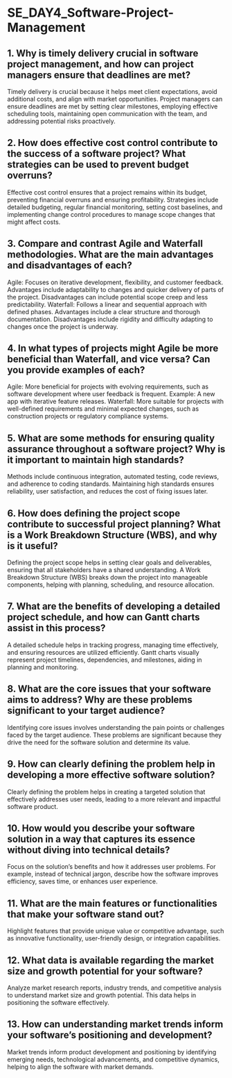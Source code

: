 # SE_DAY4_Software-Project-Management
## 1. Why is timely delivery crucial in software project management, and how can project managers ensure that deadlines are met?

Timely delivery is crucial because it helps meet client expectations, avoid additional costs, and align with market opportunities. Project managers can ensure deadlines are met by setting clear milestones, employing effective scheduling tools, maintaining open communication with the team, and addressing potential risks proactively.

## 2. How does effective cost control contribute to the success of a software project? What strategies can be used to prevent budget overruns?

Effective cost control ensures that a project remains within its budget, preventing financial overruns and ensuring profitability. Strategies include detailed budgeting, regular financial monitoring, setting cost baselines, and implementing change control procedures to manage scope changes that might affect costs.

## 3. Compare and contrast Agile and Waterfall methodologies. What are the main advantages and disadvantages of each?
Agile: Focuses on iterative development, flexibility, and customer feedback. Advantages include adaptability to changes and quicker delivery of parts of the project. Disadvantages can include potential scope creep and less predictability.
Waterfall: Follows a linear and sequential approach with defined phases. Advantages include a clear structure and thorough documentation. Disadvantages include rigidity and difficulty adapting to changes once the project is underway.

## 4. In what types of projects might Agile be more beneficial than Waterfall, and vice versa? Can you provide examples of each?
Agile: More beneficial for projects with evolving requirements, such as software development where user feedback is frequent. Example: A new app with iterative feature releases.
Waterfall: More suitable for projects with well-defined requirements and minimal expected changes, such as construction projects or regulatory compliance systems.

## 5. What are some methods for ensuring quality assurance throughout a software project? Why is it important to maintain high standards?
Methods include continuous integration, automated testing, code reviews, and adherence to coding standards. Maintaining high standards ensures reliability, user satisfaction, and reduces the cost of fixing issues later.

## 6. How does defining the project scope contribute to successful project planning? What is a Work Breakdown Structure (WBS), and why is it useful?

Defining the project scope helps in setting clear goals and deliverables, ensuring that all stakeholders have a shared understanding. A Work Breakdown Structure (WBS) breaks down the project into manageable components, helping with planning, scheduling, and resource allocation.

## 7. What are the benefits of developing a detailed project schedule, and how can Gantt charts assist in this process?
A detailed schedule helps in tracking progress, managing time effectively, and ensuring resources are utilized efficiently. Gantt charts visually represent project timelines, dependencies, and milestones, aiding in planning and monitoring.


## 8. What are the core issues that your software aims to address? Why are these problems significant to your target audience?
Identifying core issues involves understanding the pain points or challenges faced by the target audience. These problems are significant because they drive the need for the software solution and determine its value.

## 9. How can clearly defining the problem help in developing a more effective software solution?
Clearly defining the problem helps in creating a targeted solution that effectively addresses user needs, leading to a more relevant and impactful software product.


## 10. How would you describe your software solution in a way that captures its essence without diving into technical details?
Focus on the solution’s benefits and how it addresses user problems. For example, instead of technical jargon, describe how the software improves efficiency, saves time, or enhances user experience.

## 11. What are the main features or functionalities that make your software stand out?
Highlight features that provide unique value or competitive advantage, such as innovative functionality, user-friendly design, or integration capabilities.

## 12. What data is available regarding the market size and growth potential for your software?
Analyze market research reports, industry trends, and competitive analysis to understand market size and growth potential. This data helps in positioning the software effectively.

## 13. How can understanding market trends inform your software’s positioning and development?
Market trends inform product development and positioning by identifying emerging needs, technological advancements, and competitive dynamics, helping to align the software with market demands.
